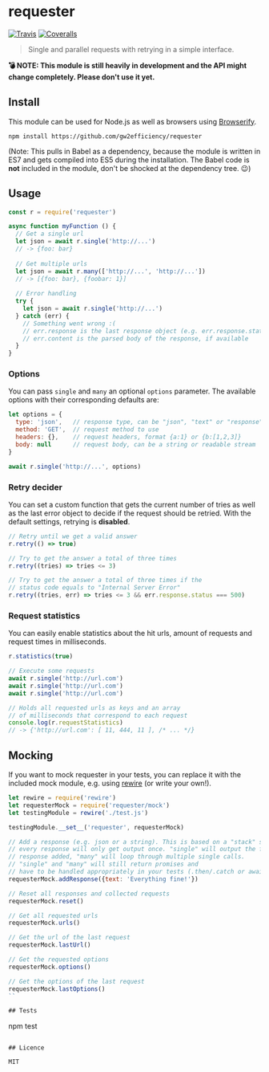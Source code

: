 # requester

[![Travis](https://img.shields.io/travis/gw2efficiency/requester.svg?style=flat-square)](https://travis-ci.org/gw2efficiency/requester)
[![Coveralls](https://img.shields.io/coveralls/gw2efficiency/requester/master.svg?style=flat-square)](https://coveralls.io/github/gw2efficiency/requester?branch=master)

> Single and parallel requests with retrying in a simple interface.

**:bomb: NOTE: This module is still heavily in development and the API might change completely. Please don't use it yet.**

## Install

This module can be used for Node.js as well as browsers using [Browserify](https://github.com/substack/browserify-handbook#how-node_modules-works).

```
npm install https://github.com/gw2efficiency/requester
```

(Note: This pulls in Babel as a dependency, because the module is written in ES7 and 
gets compiled into ES5 during the installation. The Babel code is **not** included in the module, 
don't be shocked at the dependency tree. :wink:)

## Usage

```js
const r = require('requester')

async function myFunction () {
  // Get a single url
  let json = await r.single('http://...')
  // -> {foo: bar}
	
  // Get multiple urls
  let json = await r.many(['http://...', 'http://...'])
  // -> [{foo: bar}, {foobar: 1}]
	
  // Error handling
  try {
	let json = await r.single('http://...')
  } catch (err) {
	// Something went wrong :(
	// err.response is the last response object (e.g. err.response.status)
	// err.content is the parsed body of the response, if available
  }
}
```

### Options

You can pass `single` and `many` an optional `options` parameter. 
The available options with their corresponding defaults are:

```js
let options = {
  type: 'json',   // response type, can be "json", "text" or "response" (response object)
  method: 'GET',  // request method to use
  headers: {},    // request headers, format {a:1} or {b:[1,2,3]}
  body: null      // request body, can be a string or readable stream
}

await r.single('http://...', options)
```

### Retry decider

You can set a custom function that gets the current number of tries as well as
the last error object to decide if the request should be retried. With the default settings,
retrying is **disabled**.

```js
// Retry until we get a valid answer
r.retry(() => true)

// Try to get the answer a total of three times
r.retry((tries) => tries <= 3)

// Try to get the answer a total of three times if the
// status code equals to "Internal Server Error"
r.retry((tries, err) => tries <= 3 && err.response.status === 500)
```

### Request statistics

You can easily enable statistics about the hit urls, amount of requests and request times in milliseconds.

```js
r.statistics(true)

// Execute some requests
await r.single('http://url.com')
await r.single('http://url.com')
await r.single('http://url.com')

// Holds all requested urls as keys and an array
// of milliseconds that correspond to each request
console.log(r.requestStatistics)
// -> {'http://url.com': [ 11, 444, 11 ], /* ... */}
```

## Mocking

If you want to mock requester in your tests, you can replace it with
the included mock module, e.g. using [rewire](https://github.com/jhnns/rewire) (or write your own!).

```js
let rewire = require('rewire')
let requesterMock = require('requester/mock')
let testingModule = rewire('./test.js')

testingModule.__set__('requester', requesterMock)

// Add a response (e.g. json or a string). This is based on a "stack" system,
// every response will only get output once. "single" will output the first 
// response added, "many" will loop through multiple single calls.
// "single" and "many" will still return promises and 
// have to be handled appropriately in your tests (.then/.catch or await)
requesterMock.addResponse({text: 'Everything fine!'})

// Reset all responses and collected requests
requesterMock.reset()

// Get all requested urls
requesterMock.urls()

// Get the url of the last request
requesterMock.lastUrl()

// Get the requested options
requesterMock.options()

// Get the options of the last request
requesterMock.lastOptions()
``

## Tests

```
npm test
```

## Licence

MIT
